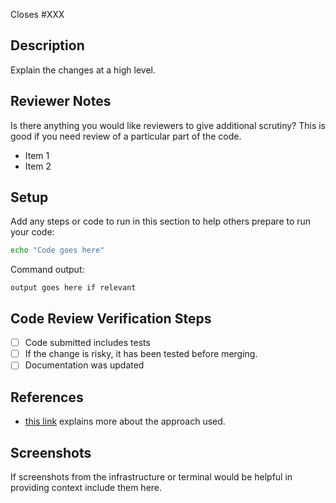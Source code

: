 Closes #XXX

## Description

Explain the changes at a high level.

<!-- Any section below this comment can be omitted, but the more detail the better -->

## Reviewer Notes

Is there anything you would like reviewers to give additional scrutiny? This is good if you need review of a particular part of the code.

* Item 1
* Item 2

## Setup

Add any steps or code to run in this section to help others prepare to run your code:

```sh
echo "Code goes here"
```

Command output:

```text
output goes here if relevant
```

## Code Review Verification Steps

* [ ] Code submitted includes tests
* [ ] If the change is risky, it has been tested before merging.
* [ ] Documentation was updated

## References

* [this link](https://example.com) explains more about the approach used.

## Screenshots

If screenshots from the infrastructure or terminal would be helpful in providing context include them here.
